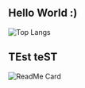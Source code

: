 ## Hello World :)

![Top Langs](https://github-readme-stats.vercel.app/api/top-langs/?username=lebr0nli&layout=compact)

## TEst teST

![ReadMe Card](https://github-readme-stats.vercel.app/api/pin/?username=lebr0nli&repo=slader-extension&show_owner=True)
